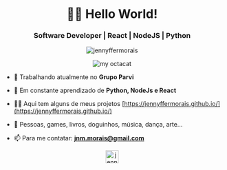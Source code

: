 <h1 align="center"> 👋🏾 Hello World!</h1>
<h3 align="center">Software Developer | React | NodeJS | Python</h3>

<p align="center"> <img src="https://komarev.com/ghpvc/?username=jennyffermorais" alt="jennyffermorais" /> </p>
<p align="center"> <img src="https://i.imgur.com/usW76i1.png" alt="my octacat" /> </p>

- 🔭 Trabalhando atualmente no **Grupo Parvi**

- 🌱 Em constante aprendizado de **Python, NodeJs e React**

- 👨‍💻 Aqui tem alguns de meus projetos [https://jennyffermorais.github.io/](https://jennyffermorais.github.io/)
- 💖 Pessoas, games, livros, doguinhos, música, dança, arte...

- 📫 Para me contatar:  **jnm.morais@gmail.com**

<p align="center">
<a href="https://linkedin.com/in/jennyfferndemorais" target="blank"><img align="center" src="https://cdn.jsdelivr.net/npm/simple-icons@3.0.1/icons/linkedin.svg" alt="jennyfferndemorais" height="30" width="30" /></a>
</p>
